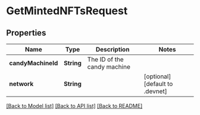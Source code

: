 # GetMintedNFTsRequest

## Properties
Name | Type | Description | Notes
------------ | ------------- | ------------- | -------------
**candyMachineId** | **String** | The ID of the candy machine | 
**network** | **String** |  | [optional] [default to .devnet]

[[Back to Model list]](../README.md#documentation-for-models) [[Back to API list]](../README.md#documentation-for-api-endpoints) [[Back to README]](../README.md)


